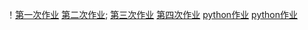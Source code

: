！[第一次作业](https://github.com/ophwsjtu18/ohw19f/blob/master/student/lyb/822209F0-4557-4142-BE20-4A9B2ED557CB.png)
[第二次作业](https://github.com/ophwsjtu18/ohw19f/blob/master/student/lyb/C9BEC460-EE48-4A6C-B739-F09D18019613.png);
[第三次作业](https://github.com/ophwsjtu18/ohw19f/blob/master/student/lyb/76D826EB-1098-40C5-BB69-C3E6378D45B5.png)
[第四次作业](https://github.com/ophwsjtu18/ohw19f/blob/master/student/lyb/B7DC9696-7531-454D-922F-4A6B5B1C029E.png)
[python作业](https://github.com/ophwsjtu18/ohw19f/blob/master/student/lyb/image.png)
[python作业](https://github.com/ophwsjtu18/ohw19f/blob/master/student/lyb/python.png)
